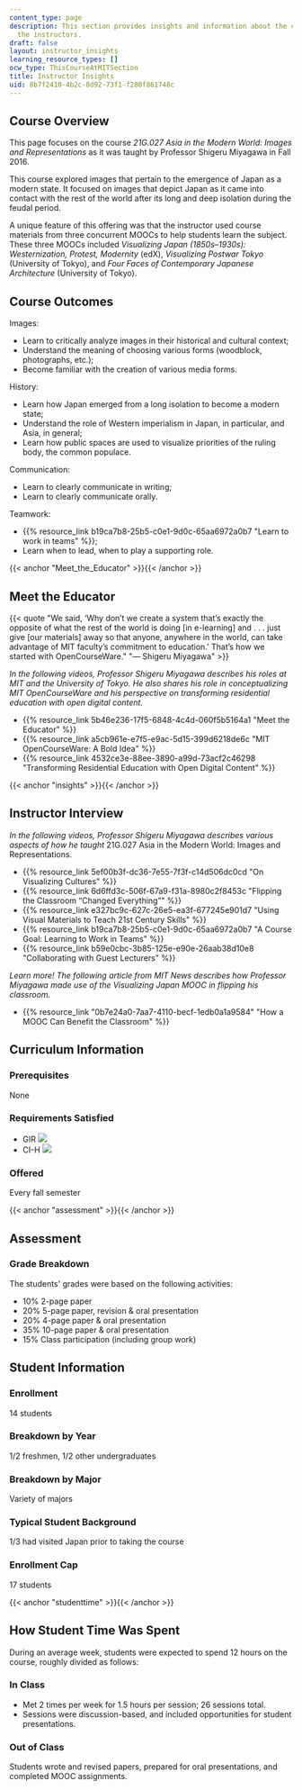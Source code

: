 ```yaml
---
content_type: page
description: This section provides insights and information about the course from
  the instructors.
draft: false
layout: instructor_insights
learning_resource_types: []
ocw_type: ThisCourseAtMITSection
title: Instructor Insights
uid: 8b7f2410-4b2c-8d92-73f1-f280f861748c
---
```

## Course Overview

This page focuses on the course _21G.027 Asia in the Modern World: Images and Representations_ as it was taught by Professor Shigeru Miyagawa in Fall 2016.

This course explored images that pertain to the emergence of Japan as a modern state. It focused on images that depict Japan as it came into contact with the rest of the world after its long and deep isolation during the feudal period.

A unique feature of this offering was that the instructor used course materials from three concurrent MOOCs to help students learn the subject. These three MOOCs included _Visualizing Japan (1850s–1930s): Westernization, Protest, Modernity_ (edX), _Visualizing Postwar Tokyo_ (University of Tokyo), and _Four Faces of Contemporary Japanese Architecture_ (University of Tokyo).

## Course Outcomes

Images:

- Learn to critically analyze images in their historical and cultural context;
- Understand the meaning of choosing various forms (woodblock, photographs, etc.);
- Become familiar with the creation of various media forms.

History:

- Learn how Japan emerged from a long isolation to become a modern state;
- Understand the role of Western imperialism in Japan, in particular, and Asia, in general;
- Learn how public spaces are used to visualize priorities of the ruling body, the common populace.

Communication:

- Learn to clearly communicate in writing;
- Learn to clearly communicate orally.

Teamwork:

- {{% resource_link b19ca7b8-25b5-c0e1-9d0c-65aa6972a0b7 "Learn to work in teams" %}};
- Learn when to lead, when to play a supporting role.

{{< anchor "Meet_the_Educator" >}}{{< /anchor >}}

## Meet the Educator

{{< quote "We said, ‘Why don’t we create a system that’s exactly the opposite of what the rest of the world is doing [in e-learning] and . . . just give [our materials] away so that anyone, anywhere in the world, can take advantage of MIT faculty’s commitment to education.’ That’s how we started with OpenCourseWare." "— Shigeru Miyagawa" >}}

_In the following videos, Professor Shigeru Miyagawa describes his roles at MIT and the University of Tokyo. He also shares his role in conceptualizing MIT OpenCourseWare and his perspective on transforming residential education with open digital content._

- {{% resource_link 5b46e236-17f5-6848-4c4d-060f5b5164a1 "Meet the Educator" %}}
- {{% resource_link a5cb961e-e7f5-e9ac-5d15-399d6218de6c "MIT OpenCourseWare: A Bold Idea" %}}
- {{% resource_link 4532ce3e-88ee-3890-a99d-73acf2c46298 "Transforming Residential Education with Open Digital Content" %}}

{{< anchor "insights" >}}{{< /anchor >}}

## Instructor Interview

_In the following videos, Professor Shigeru Miyagawa describes various aspects of how he taught_ 21G.027 Asia in the Modern World: Images and Representations.

- {{% resource_link 5ef00b3f-dc36-7e55-7f3f-c14d506dc0cd "On Visualizing Cultures" %}}
- {{% resource_link 6d6ffd3c-506f-67a9-f31a-8980c2f8453c "Flipping the Classroom “Changed Everything”" %}}
- {{% resource_link e327bc9c-627c-26e5-ea3f-677245e901d7 "Using Visual Materials to Teach 21st Century Skills" %}}
- {{% resource_link b19ca7b8-25b5-c0e1-9d0c-65aa6972a0b7 "A Course Goal: Learning to Work in Teams" %}}
- {{% resource_link b59e0cbc-3b85-125e-e90e-26aab38d10e8 "Collaborating with Guest Lecturers" %}}

_Learn more! The following article from MIT News describes how Professor Miyagawa made use of the Visualizing Japan MOOC in flipping his classroom._

- {{% resource_link "0b7e24a0-7aa7-4110-becf-1edb0a1a9584" "How a MOOC Can Benefit the Classroom" %}}

## Curriculum Information

### Prerequisites

None

### Requirements Satisfied

- GIR ![](/images/educator/icon-question-gir.png)
- CI-H ![](/images/educator/icon-question-cih.png)

### Offered

Every fall semester

{{< anchor "assessment" >}}{{< /anchor >}}

## Assessment

### Grade Breakdown

The students' grades were based on the following activities:

- 10% 2-page paper
- 20% 5-page paper, revision & oral presentation
- 20% 4-page paper & oral presentation
- 35% 10-page paper & oral presentation
- 15% Class participation (including group work)

## Student Information

### Enrollment

14 students

### Breakdown by Year

1/2 freshmen, 1/2 other undergraduates

### Breakdown by Major

Variety of majors

### Typical Student Background

1/3 had visited Japan prior to taking the course

### Enrollment Cap

17 students

{{< anchor "studenttime" >}}{{< /anchor >}}

## How Student Time Was Spent

During an average week, students were expected to spend 12 hours on the course, roughly divided as follows:

### In Class

- Met 2 times per week for 1.5 hours per session; 26 sessions total.
- Sessions were discussion-based, and included opportunities for student presentations.

### Out of Class

Students wrote and revised papers, prepared for oral presentations, and completed MOOC assignments.